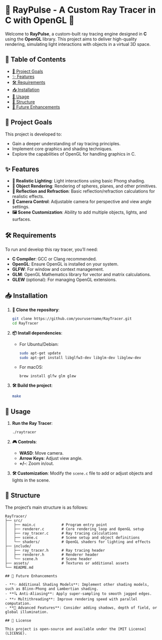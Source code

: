 # 🌌 RayPulse - A Custom Ray Tracer in C with OpenGL 🌌

Welcome to **RayPulse**, a custom-built ray tracing engine designed in **C** using the **OpenGL** library. This project aims to deliver high-quality rendering, simulating light interactions with objects in a virtual 3D space.

## 📑 Table of Contents

- [🎯 Project Goals](##project-goals)
- [✨ Features](##features)
- [🛠 Requirements](##requirements)
- [📥 Installation](##installation)
- [🚀 Usage](##usage)
- [📂 Structure](##structure)
- [🔮 Future Enhancements](##future-enhancements)

## 🎯 Project Goals

This project is developed to:
- Gain a deeper understanding of ray tracing principles.
- Implement core graphics and shading techniques.
- Explore the capabilities of OpenGL for handling graphics in C.

## ✨ Features

- **🌟 Realistic Lighting**: Light interactions using basic Phong shading.
- **🔹 Object Rendering**: Rendering of spheres, planes, and other primitives.
- **🔮 Reflection and Refraction**: Basic reflection/refraction calculations for realistic effects.
- **🎥 Camera Control**: Adjustable camera for perspective and view angle settings.
- **🖼 Scene Customization**: Ability to add multiple objects, lights, and surfaces.

## 🛠 Requirements

To run and develop this ray tracer, you’ll need:

- **C Compiler**: GCC or Clang recommended.
- **OpenGL**: Ensure OpenGL is installed on your system.
- **GLFW**: For window and context management.
- **GLM**: OpenGL Mathematics library for vector and matrix calculations.
- **GLEW** (optional): For managing OpenGL extensions.

## 📥 Installation

1. **📂 Clone the repository**:
    ```bash
    git clone https://github.com/yourusername/RayTracer.git
    cd RayTracer
    ```

2. **📦 Install dependencies**:
    - For Ubuntu/Debian:
      ```bash
      sudo apt-get update
      sudo apt-get install libglfw3-dev libglm-dev libglew-dev
      ```
    - For macOS:
      ```bash
      brew install glfw glm glew
      ```

3. **🛠 Build the project**:
    ```bash
    make
    ```

## 🚀 Usage

1. **Run the Ray Tracer**:
    ```bash
    ./raytracer
    ```

2. **🎮 Controls**:
    - **WASD**: Move camera.
    - **Arrow Keys**: Adjust view angle.
    - **+/-**: Zoom in/out.

3. **🛠 Customization**: Modify the `scene.c` file to add or adjust objects and lights in the scene.

## 📂 Structure

The project’s main structure is as follows:

```plaintext
RayTracer/
├── src/
│   ├── main.c            # Program entry point
│   ├── renderer.c        # Core rendering loop and OpenGL setup
│   ├── ray_tracer.c      # Ray tracing calculations
│   ├── scene.c           # Scene setup and object definitions
│   └── shaders/          # OpenGL shaders for lighting and effects
├── include/
│   ├── ray_tracer.h      # Ray tracing header
│   ├── renderer.h        # Renderer header
│   └── scene.h           # Scene header
├── assets/               # Textures or additional assets
└── README.md

## 🔮 Future Enhancements

- **✨ Additional Shading Models**: Implement other shading models, such as Blinn-Phong and Lambertian shading.
- **🔍 Anti-Aliasing**: Apply super-sampling to smooth jagged edges.
- **⚡ Multithreading**: Improve rendering speed with parallel computation.
- **🌈 Advanced Features**: Consider adding shadows, depth of field, or global illumination.

## 📜 License

This project is open-source and available under the [MIT License](LICENSE).


